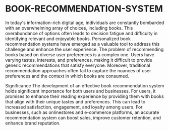 # BOOK-RECOMMENDATION-SYSTEM
In today's information-rich digital age, individuals are constantly bombarded with an overwhelming array of choices, including books. This overabundance of options often leads to decision fatigue and difficulty in identifying relevant and enjoyable books. Personalized book recommendation systems have emerged as a valuable tool to address this challenge and enhance the user experience.
The problem of recommending books based on diverse user preferences is a complex one. Users have varying tastes, interests, and preferences, making it difficult to provide generic recommendations that satisfy everyone. Moreover, traditional recommendation approaches often fail to capture the nuances of user preferences and the context in which books are consumed.

Significance
The development of an effective book recommendation system holds significant importance for both users and businesses. For users, it promises to enhance their reading experience by providing them with books that align with their unique tastes and preferences. This can lead to increased satisfaction, engagement, and loyalty among users. For businesses, such as onlinestores and e-commerce platforms, an accurate recommendation system can boost sales, improve customer retention, and enhance brand reputation.
